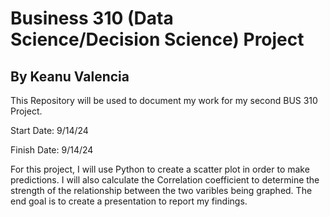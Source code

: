 <h1>Business 310 (Data Science/Decision Science) Project</h1>

<h2>By Keanu Valencia</h2>

<p>This Repository will be used to document my work for my second BUS 310 Project.</p>

<p>Start Date: 9/14/24</p>
<p>Finish Date: 9/14/24</p>

<p>For this project, I will use Python to create a scatter plot in order to make predictions. I will also calculate the Correlation coefficient to determine the strength of the relationship between the two varibles being graphed. The end goal is to create a presentation to report my findings.</p>
